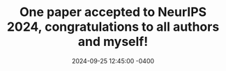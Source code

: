 ---
con: NeurIPS
title: "One paper accepted to NeurIPS 2024, congratulations to all authors and myself!"
date: 2024-09-25 12:45:00 -0400
---